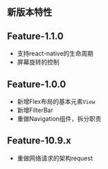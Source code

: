## 新版本特性

## Feature-1.1.0
* 支持react-native的生命周期
* 屏幕旋转的控制

## Feature-1.0.0
* 新增Flex布局的基本元素`View`
* 新增FilterBar
* 重做Navigation组件，拆分职责

## Feature-10.9.x
* 重做网络请求的架构request
